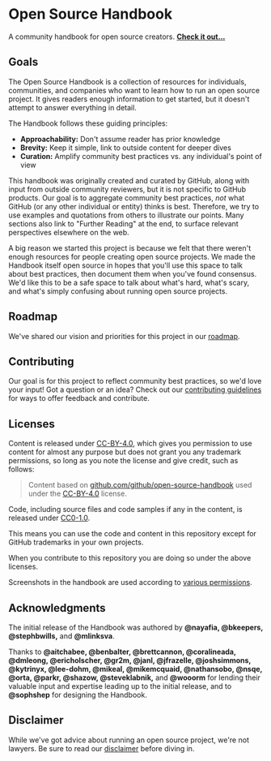 # Open Source Handbook

A community handbook for open source creators. **[Check it out…](http://opensource.guide/)**

## Goals

The Open Source Handbook is a collection of resources for individuals, communities, and companies who want to learn how to run an open source project. It gives readers enough information to get started, but it doesn't attempt to answer everything in detail.

The Handbook follows these guiding principles:

* **Approachability:** Don't assume reader has prior knowledge
* **Brevity:** Keep it simple, link to outside content for deeper dives
* **Curation:** Amplify community best practices vs. any individual's point of view

This handbook was originally created and curated by GitHub, along with input from outside community reviewers, but it is not specific to GitHub products. Our goal is to aggregate community best practices, *not* what GitHub (or any other individual or entity) thinks is best. Therefore, we try to use examples and quotations from others to illustrate our points. Many sections also link to "Further Reading" at the end, to surface relevant perspectives elsewhere on the web.

A big reason we started this project is because we felt that there weren't enough resources for people creating open source projects. We made the Handbook itself open source in hopes that you'll use this space to talk about best practices, then document them when you've found consensus. We'd like this to be a safe space to talk about what's hard, what's scary, and what's simply confusing about running open source projects.

## Roadmap

We've shared our vision and priorities for this project in our [roadmap](docs/roadmap.md).

## Contributing

Our goal is for this project to reflect community best practices, so we'd love your input! Got a question or an idea? Check out our [contributing guidelines](/CONTRIBUTING.md) for ways to offer feedback and contribute.

## Licenses

Content is released under [CC-BY-4.0](https://creativecommons.org/licenses/by/4.0/), which gives you permission to use content for almost any purpose but does not grant you any trademark permissions, so long as you note the license and give credit, such as follows:

> Content based on
> <a href="https://github.com/github/open-source-handbook">github.com/github/open-source-handbook</a>
> used under the
> <a href="https://creativecommons.org/licenses/by/4.0/">CC-BY-4.0</a>
> license.</a>

Code, including source files and code samples if any in the content, is released under [CC0-1.0](https://creativecommons.org/publicdomain/zero/1.0/).

This means you can use the code and content in this repository except for GitHub trademarks in your own projects.

When you contribute to this repository you are doing so under the above licenses.

Screenshots in the handbook are used according to [various permissions](disclaimer.md#permissions).

## Acknowledgments

The initial release of the Handbook was authored by **@nayafia, @bkeepers, @stephbwills,** and **@mlinksva**.

Thanks to **@aitchabee, @benbalter, @brettcannon, @coralineada, @dmleong, @ericholscher, @gr2m, @janl, @jfrazelle, @joshsimmons, @kytrinyx, @lee-dohm, @mikeal, @mikemcquaid, @nathansobo, @nsqe, @orta, @parkr, @shazow, @steveklabnik,** and **@wooorm** for lending their valuable input and expertise leading up to the initial release, and to **@sophshep** for designing the Handbook.

## Disclaimer
While we've got advice about running an open source project, we're not lawyers. Be sure to read our [disclaimer](notices.md#legal-disclaimer) before diving in.
